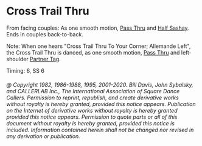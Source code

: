 
# Cross Trail Thru

From facing couples: As one smooth motion, [Pass Thru](../b1/pass_thru.md) and
[Half Sashay](../b1/sashay.md). Ends in couples back-to-back.

Note: When one hears "Cross Trail Thru To Your Corner; Allemande Left", the
Cross Trail Thru is danced, as one smooth motion, 
[Pass Thru](../b1/pass_thru.md) and left-shoulder
[Partner Tag](partner_tag.md).


Timing: 6, SS 6

###### @ Copyright 1982, 1986-1988, 1995, 2001-2020. Bill Davis, John Sybalsky, and CALLERLAB Inc., The International Association of Square Dance Callers. Permission to reprint, republish, and create derivative works without royalty is hereby granted, provided this notice appears. Publication on the Internet of derivative works without royalty is hereby granted provided this notice appears. Permission to quote parts or all of this document without royalty is hereby granted, provided this notice is included. Information contained herein shall not be changed nor revised in any derivation or publication.
